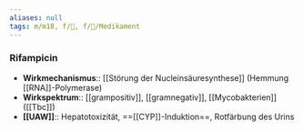 ```yaml
---
aliases: null
tags: m/m18, f/🦠, f/💊/Medikament
---
```

### Rifampicin
- **Wirkmechanismus**:: [[Störung der Nucleinsäuresynthese]] (Hemmung [[RNA]]-Polymerase)
- **Wirkspektrum**:: [[grampositiv]], [[gramnegativ]], [[Mycobakterien]] ([[Tbc]])
- **[[UAW]]**:: Hepatotoxizität, ==[[CYP]]-Induktion==, Rotfärbung des Urins